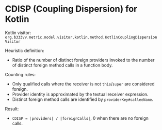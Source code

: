 # CDISP (Coupling Dispersion) for Kotlin

Kotlin visitor: `org.b333vv.metric.model.visitor.kotlin.method.KotlinCouplingDispersionVisitor`

Heuristic definition:
- Ratio of the number of distinct foreign providers invoked to the number of distinct foreign method calls in a function body.

Counting rules:
- Only qualified calls where the receiver is not `this`/`super` are considered foreign.
- Provider identity is approximated by the textual receiver expression.
- Distinct foreign method calls are identified by `providerKey#calleeName`.

Result:
- `CDISP = |providers| / |foreignCalls|`, 0 when there are no foreign calls.
